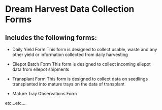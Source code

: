 # Dream Harvest Data Collection Forms

## Includes the following forms:

* Daily Yield Form
This form is designed to collect usable, waste and any other yield or information collected from daily harvesting

* Ellepot Batch Form
This form is designed to collect incoming ellepot data from ellepot shipments

* Transplant Form
This form is designed to collect data on seedlings transplanted into mature trays on the data of transplant

* Mature Tray Observations Form



etc...etc....

